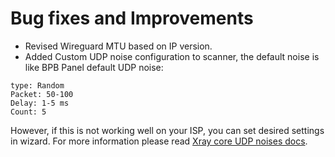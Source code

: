# Bug fixes and Improvements

- Revised Wireguard MTU based on IP version.
- Added Custom UDP noise configuration to scanner, the default noise is like BPB Panel default UDP noise:

```text
type: Random
Packet: 50-100
Delay: 1-5 ms
Count: 5
```

However, if this is not working well on your ISP, you can set desired settings in wizard. For more information please read [Xray core UDP noises docs](https://xtls.github.io/config/outbounds/freedom.html#outboundconfigurationobject).
